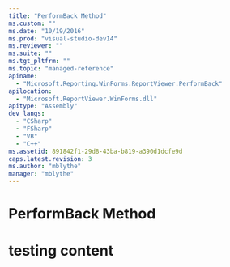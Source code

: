 ```yaml
---
title: "PerformBack Method"
ms.custom: ""
ms.date: "10/19/2016"
ms.prod: "visual-studio-dev14"
ms.reviewer: ""
ms.suite: ""
ms.tgt_pltfrm: ""
ms.topic: "managed-reference"
apiname: 
  - "Microsoft.Reporting.WinForms.ReportViewer.PerformBack"
apilocation: 
  - "Microsoft.ReportViewer.WinForms.dll"
apitype: "Assembly"
dev_langs: 
  - "CSharp"
  - "FSharp"
  - "VB"
  - "C++"
ms.assetid: 891842f1-29d8-43ba-b819-a390d1dcfe9d
caps.latest.revision: 3
ms.author: "mblythe"
manager: "mblythe"
---
```

# PerformBack Method
# testing content